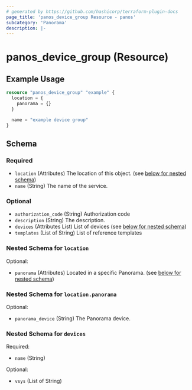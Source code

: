 ```yaml
---
# generated by https://github.com/hashicorp/terraform-plugin-docs
page_title: 'panos_device_group Resource - panos'
subcategory: 'Panorama'
description: |-
---
```


# panos_device_group (Resource)

## Example Usage

```terraform
resource "panos_device_group" "example" {
  location = {
    panorama = {}
  }

  name = "example device group"
}
```

<!-- schema generated by tfplugindocs -->

## Schema

### Required

- `location` (Attributes) The location of this object. (see [below for nested schema](#nestedatt--location))
- `name` (String) The name of the service.

### Optional

- `authorization_code` (String) Authorization code
- `description` (String) The description.
- `devices` (Attributes List) List of devices (see [below for nested schema](#nestedatt--devices))
- `templates` (List of String) List of reference templates

<a id="nestedatt--location"></a>

### Nested Schema for `location`

Optional:

- `panorama` (Attributes) Located in a specific Panorama. (see [below for nested schema](#nestedatt--location--panorama))

<a id="nestedatt--location--panorama"></a>

### Nested Schema for `location.panorama`

Optional:

- `panorama_device` (String) The Panorama device.

<a id="nestedatt--devices"></a>

### Nested Schema for `devices`

Required:

- `name` (String)

Optional:

- `vsys` (List of String)
